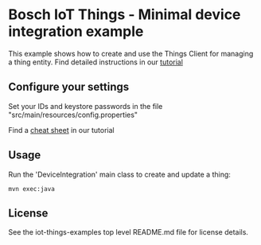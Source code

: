 # Bosch IoT Things - Minimal device integration example

This example shows how to create and use the Things Client for managing a thing entity.
Find detailed instructions in our [tutorial](https://things.apps.bosch-iot-cloud.com/dokuwiki/doku.php?id=007-tutorial:client:client)</a>

## Configure your settings

Set your IDs and keystore passwords in the file "src/main/resources/config.properties"

Find a [cheat sheet](https://things.apps.bosch-iot-cloud.com/dokuwiki/doku.php?id=007-tutorial:client:02_device-int#cheatsheet_config_properties) in our tutorial

## Usage
Run the 'DeviceIntegration' main class to create and update a thing:
```
mvn exec:java
```

## License
See the iot-things-examples top level README.md file for license details.
